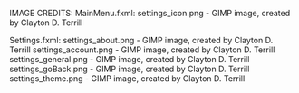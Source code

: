 IMAGE CREDITS:
MainMenu.fxml:
settings_icon.png - GIMP image, created by Clayton D. Terrill

Settings.fxml:
settings_about.png - GIMP image, created by Clayton D. Terrill
settings_account.png - GIMP image, created by Clayton D. Terrill
settings_general.png - GIMP image, created by Clayton D. Terrill
settings_goBack.png - GIMP image, created by Clayton D. Terrill
settings_theme.png - GIMP image, created by Clayton D. Terrill